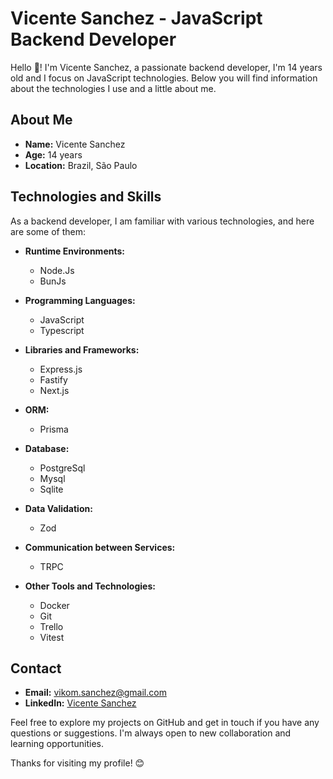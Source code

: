 # Vicente Sanchez - JavaScript Backend Developer

Hello 👋! I'm Vicente Sanchez, a passionate backend developer, I'm 14 years old and I focus on JavaScript technologies. Below you will find information about the technologies I use and a little about me.

## About Me
- **Name:** Vicente Sanchez
- **Age:** 14 years
- **Location:** Brazil, São Paulo

## Technologies and Skills
As a backend developer, I am familiar with various technologies, and here are some of them:

- **Runtime Environments:**
  - Node.Js
  - BunJs

- **Programming Languages:**
  - JavaScript
  - Typescript

- **Libraries and Frameworks:**
  - Express.js
  - Fastify
  - Next.js

- **ORM:**
  - Prisma 

- **Database:**
  - PostgreSql
  - Mysql
  - Sqlite

- **Data Validation:**
  - Zod

- **Communication between Services:**
  - TRPC

- **Other Tools and Technologies:**
  - Docker
  - Git
  - Trello
  - Vitest
<!-- 
## Featured Projects
- [Project Name 1](link to the repository): Brief description of the project.
- [Project Name 2](link to the repository): Brief description of the project.
!-->

## Contact
- **Email:** [vikom.sanchez@gmail.com](mailto:vikom.sanchez@gmail.com)
- **LinkedIn:** [Vicente Sanchez](https://www.linkedin.com/in/vicentesan)
<!-- 
## Contributions
- [Project/Open Source Contribution 1](link to the contribution): Brief description of the contribution.
- [Project/Open Source Contribution 2](link to the contribution): Brief description of the contribution.


## Future Goals
- []
!-->

Feel free to explore my projects on GitHub and get in touch if you have any questions or suggestions. I'm always open to new collaboration and learning opportunities.

Thanks for visiting my profile! 😊
